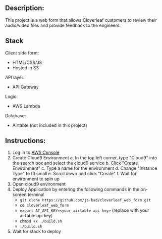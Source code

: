 ## Description:

This project is a web form that allows Cloverleaf customers to review their audio/video files and provide feedback to the engineers. 

## Stack
Client side form: 
 * HTML/CSS/JS
 * Hosted in S3

API layer: 
* API Gateway

Logic: 
* AWS Lambda

Database: 
* Airtable (not included in this project)

## Instructions:

1. Log in to [AWS Console](https://aws.amazon.com/console/)
2. Create Cloud9 Environment
    a. In the top left corner, type "Cloud9" into the search box and select the cloud9 service
    b. Click "Create Environment"
    c. Type a name for the environment
    d. Change "Instance Type" to t3.small
    e. Scroll down and click "Create"
    f. Wait for environment to spin up
3. Open cloud9 environment
4. Deploy Application by entering the following commands in the on-screen terminal
    * `git clone https://github.com/js-bad/cloverleaf_web_form.git`
    * `cd cloverleaf_web_form`
    * `export AT_API_KEY=<your airtable api key>` (replace <your airtable api key> with your airtable api key)
    * `chmod +x ./build.sh`
    * `./build.sh`
5. Wait for stack to deploy